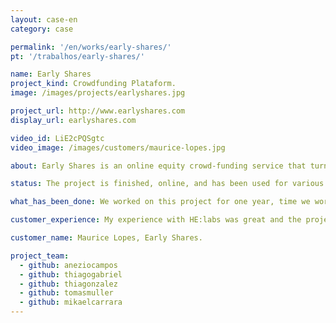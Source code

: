 ```yaml
---
layout: case-en
category: case

permalink: '/en/works/early-shares/'
pt: '/trabalhos/early-shares/'

name: Early Shares
project_kind: Crowdfunding Plataform.
image: /images/projects/earlyshares.jpg

project_url: http://www.earlyshares.com
display_url: earlyshares.com

video_id: LiE2cPQSgtc
video_image: /images/customers/maurice-lopes.jpg

about: Early Shares is an online equity crowd-funding service that turns anyone into an investor by connecting them with business owners looking to fund and sell a stake of their company.

status: The project is finished, online, and has been used for various users.

what_has_been_done: We worked on this project for one year, time we worked with no breaks, and today it's done. Now the project is being improved by the client's own team. It's a great example of a company that started with us, made the project grow until a size and then chose to continue work with his own team. Success!

customer_experience: My experience with HE:labs was great and the project was a huge success. What you guys did and your skills in web development make any task seem easy, which is amazing when dealing with web development companies. That is pretty impressive for all standards.

customer_name: Maurice Lopes, Early Shares.

project_team:
  - github: aneziocampos
  - github: thiagogabriel
  - github: thiagonzalez
  - github: tomasmuller
  - github: mikaelcarrara
---
```

